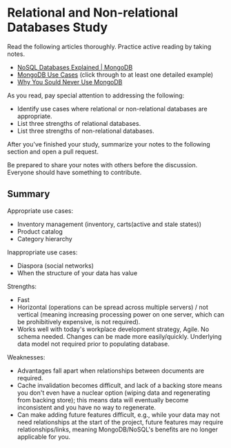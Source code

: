 # Relational and Non-relational Databases Study

Read the following articles thoroughly. Practice active reading by taking notes.

-   [NoSQL Databases Explained | MongoDB](https://www.mongodb.com/nosql-explained)
-   [MongoDB Use Cases](http://docs.mongodb.org/ecosystem/use-cases/) (click
    through to at least one detailed example)
-   [Why You Sould Never Use MongoDB](http://www.sarahmei.com/blog/2013/11/11/why-you-should-never-use-mongodb/)

As you read, pay special attention to addressing the following:

-   Identify use cases where relational or non-relational databases are
    appropriate.
-   List three strengths of relational databases.
-   List three strengths of non-relational databases.

After you've finished your study, summarize your notes to the following section
and open a pull request.

Be prepared to share your notes with others before the discussion. Everyone
should have something to contribute.

## Summary

Appropriate use cases:

-   Inventory management (inventory, carts(active and stale states))
-   Product catalog
-   Category hierarchy

Inappropriate use cases:

-   Diaspora (social networks)
-   When the structure of your data has value

Strengths:

-   Fast
-   Horizontal (operations can be spread across multiple servers) / not
vertical (meaning increasing processing power on one server, which can be
prohibitively expensive, is not required).
-   Works well with today's workplace development strategy, Agile. No schema
needed. Changes can be made more easily/quickly. Underlying data model not
required prior to populating database.

Weaknesses:

-   Advantages fall apart when relationships between documents are required.
-   Cache invalidation becomes difficult, and lack of a backing store means you
don't even have a nuclear option (wiping data and regenerating from backing
store); this means data will eventually become inconsistent and you have no way
to regenerate.
-   Can make adding future features difficult, e.g., while your data may not
need relationships at the start of the project, future features may require
relationships/links, meaning MongoDB/NoSQL's benefits are no longer applicable
for you.
